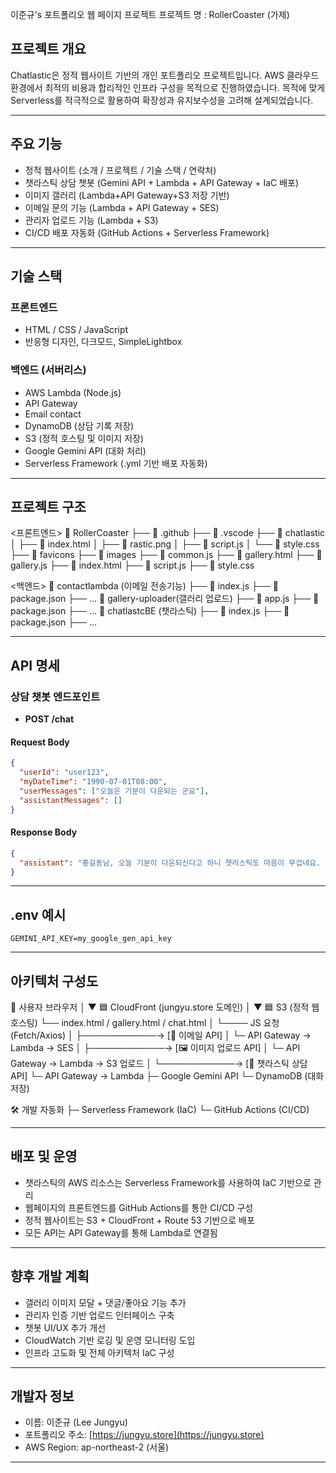 이준규's 포트폴리오 웹 페이지 프로젝트
프로젝트 명 : RollerCoaster (가제)

## 프로젝트 개요

Chatlastic은 정적 웹사이트 기반의 개인 포트폴리오 프로젝트입니다.
AWS 클라우드 환경에서 최적의 비용과 합리적인 인프라 구성을 목적으로 진행하였습니다.
목적에 맞게 Serverless를 적극적으로 활용하여 확장성과 유지보수성을 고려해 설계되었습니다.

---

## 주요 기능

* 정적 웹사이트 (소개 / 프로젝트 / 기술 스택 / 연락처)
* 챗라스틱 상담 챗봇 (Gemini API + Lambda + API Gateway + IaC 배포)
* 이미지 갤러리 (Lambda+API Gateway+S3 저장 기반)
* 이메일 문의 기능 (Lambda + API Gateway + SES)
* 관리자 업로드 기능 (Lambda + S3)
* CI/CD 배포 자동화 (GitHub Actions + Serverless Framework)

---

## 기술 스택

### 프론트엔드

* HTML / CSS / JavaScript
* 반응형 디자인, 다크모드, SimpleLightbox

### 백엔드 (서버리스)

* AWS Lambda (Node.js)
* API Gateway
* Email contact
* DynamoDB (상담 기록 저장)
* S3 (정적 호스팅 및 이미지 저장)
* Google Gemini API (대화 처리)
* Serverless Framework (.yml 기반 배포 자동화)

---

## 프로젝트 구조

<프론트엔드>
📁 RollerCoaster
├── 📁 .github
├── 📁 .vscode
├── 📁 chatlastic
│   ├── 📄 index.html
│   ├── 📄 rastic.png
│   ├── 📄 script.js
│   └── 📄 style.css
├── 📁 favicons
├── 📁 images
├── 📄 common.js
├── 📄 gallery.html
├── 📄 gallery.js
├── 📄 index.html
├── 📄 script.js
├── 📄 style.css

<백엔드>
📁 contactlambda (이메일 전송기능)
├── 📄 index.js
├── 📄 package.json
├── ...
📁 gallery-uploader(갤러리 업로드)
├── 📄 app.js
├── 📄 package.json
├── ...
📁 chatlastcBE (챗라스틱)
├── 📄 index.js
├── 📄 package.json
├── ...

---

## API 명세

### 상담 챗봇 엔드포인트

* **POST /chat**

#### Request Body

```json
{
  "userId": "user123",
  "myDateTime": "1990-07-01T08:00",
  "userMessages": ["오늘은 기분이 다운되는 군요"],
  "assistantMessages": []
}
```

#### Response Body

```json
{
  "assistant": "홍길동님, 오늘 기분이 다운되신다고 하니 챗라스틱도 마음이 무겁네요. 마음이 답답하고 힘드실 텐데, 혼자 앓지 마시고 저에게 편하게 털어놓으세요. 무슨 일이 있었는지, 어떤 점이 힘든지 이야기해 주시면 제가 홍길동님의 이야기를 경청하고 함께 해결책을 찾아보도록 할게요."
}
```

---

## .env 예시

```
GEMINI_API_KEY=my_google_gen_api_key
```

---

## 아키텍처 구성도

📱 사용자 브라우저
│
▼
🟦 CloudFront (jungyu.store 도메인)
│
▼
🟦 S3 (정적 웹 호스팅)
└── index.html / gallery.html / chat.html
│
└──── JS 요청 (Fetch/Axios)
│
├────────────→ \[📧 이메일 API]
│                └─ API Gateway → Lambda → SES
│
├────────────→ \[🖼 이미지 업로드 API]
│                └─ API Gateway → Lambda → S3 업로드
│
└────────────→ \[💬 챗라스틱 상담 API]
└─ API Gateway → Lambda
├─ Google Gemini API
└─ DynamoDB (대화 저장)

🛠 개발 자동화
├─ Serverless Framework (IaC)
└─ GitHub Actions (CI/CD)

---

## 배포 및 운영

* 챗라스틱의 AWS 리소스는 Serverless Framework를 사용하여 IaC 기반으로 관리
* 웹페이지의 프론트엔드를 GitHub Actions를 통한 CI/CD 구성
* 정적 웹사이트는 S3 + CloudFront + Route 53 기반으로 배포
* 모든 API는 API Gateway를 통해 Lambda로 연결됨

---

## 향후 개발 계획

* 갤러리 이미지 모달 + 댓글/좋아요 기능 추가
* 관리자 인증 기반 업로드 인터페이스 구축
* 챗봇 UI/UX 추가 개선
* CloudWatch 기반 로깅 및 운영 모니터링 도입
* 인프라 고도화 및 전체 아키텍처 IaC 구성

---

## 개발자 정보

* 이름: 이준규 (Lee Jungyu)
* 포트폴리오 주소: [https://jungyu.store](https://jungyu.store)
* AWS Region: ap-northeast-2 (서울)

---
